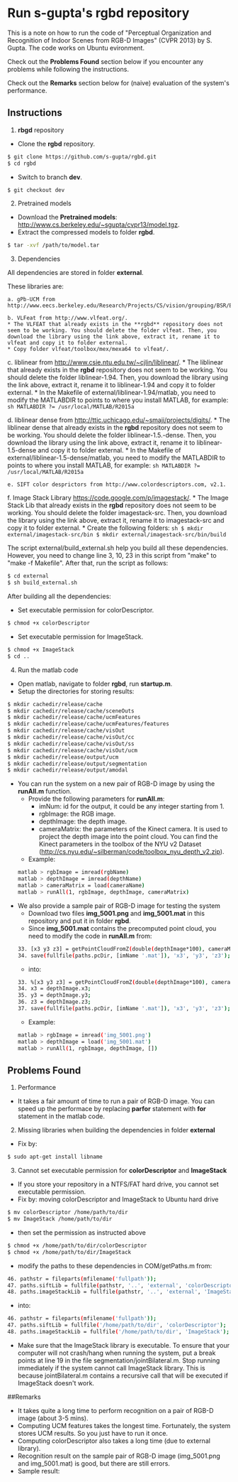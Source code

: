 # Run s-gupta's rgbd repository

This is a note on how to run the code of "Perceptual Organization and Recognition of Indoor Scenes from RGB-D Images" (CVPR 2013) by S. Gupta. The code works on Ubuntu evironment.

Check out the **Problems Found** section below if you encounter any problems while following the instructions.

Check out the **Remarks** section below for (naive) evaluation of the system's performance.

## Instructions
1. **rbgd** repository
 * Clone the **rgbd** repository.
 ```sh
 $ git clone https://github.com/s-gupta/rgbd.git
 $ cd rgbd
 ```
 * Switch to branch **dev**.
 ```sh
 $ git checkout dev
 ```
2. Pretrained models
 * Download the **Pretrained models**: http://www.cs.berkeley.edu/~sgupta/cvpr13/model.tgz.
 * Extract the compressed models to folder **rgbd**.
 ```sh
 $ tar -xvf /path/to/model.tar
 ```
3. Dependencies

  All dependencies are stored in folder **external**.
    
  These libraries are:

    a. gPb-UCM from http://www.eecs.berkeley.edu/Research/Projects/CS/vision/grouping/BSR/BSR_full.tgz.
   
    b. VLFeat from http://www.vlfeat.org/.
    * The VLFEAT that already exists in the **rgbd** repository does not seem to be working. You should delete the folder vlfeat. Then, you download the library using the link above, extract it, rename it to vlfeat and copy it to folder external.
    * Copy folder vlfeat/toolbox/mex/mexa64 to vlfeat/.
   
   c. liblinear from http://www.csie.ntu.edu.tw/~cjlin/liblinear/.
    * The liblinear that already exists in the **rgbd** repository does not seem to be working. You should delete the folder liblinear-1.94. Then, you download the library using the link above, extract it, rename it to liblinear-1.94 and copy it to folder external.
    * In the Makefile of external/liblinear-1.94/matlab, you need to modify the MATLABDIR to points to where you install MATLAB, for example:
    ```sh
    MATLABDIR ?= /usr/local/MATLAB/R2015a
    ```
   
   d. liblinear dense from http://ttic.uchicago.edu/~smaji/projects/digits/.
    * The liblinear dense that already exists in the **rgbd** repository does not seem to be working. You should delete the folder liblinear-1.5.-dense. Then, you download the library using the link above, extract it, rename it to liblinear-1.5-dense and copy it to folder external.
    * In the Makefile of external/liblinear-1.5-dense/matlab, you need to modify the MATLABDIR to points to where you install MATLAB, for example:
    ```sh
    MATLABDIR ?= /usr/local/MATLAB/R2015a
    ```
   
    e. SIFT color desprictors from http://www.colordescriptors.com, v2.1.
   
   f. Image Stack Library https://code.google.com/p/imagestack/.
    * The Image Stack Lib that already exists in the **rgbd** repository does not seem to be working. You should delete the folder imagestack-src. Then, you download the library using the link above, extract it, rename it to imagestack-src and copy it to folder external.
    * Create the following folders:
    ```sh
    $ mkdir external/imagestack-src/bin
    $ mkdir external/imagestack-src/bin/build
    ```
    
  The script external/build_external.sh help you build all these dependencies. However, you need to change line 3, 10, 23 in this script from "make" to "make -f Makefile". After that, run the script as follows:
  ```sh
  $ cd external
  $ sh build_external.sh
  ```
  
  After building all the dependencies:
  * Set executable permission for colorDescriptor.
  ```sh
  $ chmod +x colorDescriptor
  ```
  * Set executable permission for ImageStack.
  ```sh
  $ chmod +x ImageStack
  $ cd ..
  ```
   
4. Run the matlab code
 * Open matlab, navigate to folder **rgbd**, run **startup.m**.
 * Setup the directories for storing results:
 ```sh
 $ mkdir cachedir/release/cache
 $ mkdir cachedir/release/cache/sceneOuts
 $ mkdir cachedir/release/cache/ucmFeatures
 $ mkdir cachedir/release/cache/ucmFeatures/features
 $ mkdir cachedir/release/cache/visOut
 $ mkdir cachedir/release/cache/visOut/cc
 $ mkdir cachedir/release/cache/visOut/ss
 $ mkdir cachedir/release/cache/visOut/ucm
 $ mkdir cachedir/release/output/ucm
 $ mkdir cachedir/release/output/segmentation
 $ mkdir cachedir/release/output/amodal
 ```
 * You can run the system on a new pair of RGB-D image by using the **runAll.m** function.
   * Provide the following parameters for **runAll.m**:
     * imNum: id for the output, it could be any integer starting from 1.
      * rgbImage: the RGB image.
       * depthImage: the depth image.
        * cameraMatrix: the parameters of the Kinect camera. It is used to project the depth image into the point cloud. You can find the Kinect parameters in the toolbox of the NYU v2 Dataset (http://cs.nyu.edu/~silberman/code/toolbox_nyu_depth_v2.zip).
    * Example:
    ```sh
    matlab > rgbImage = imread(rgbName)
    matlab > depthImage = imread(depthName)
    matlab > cameraMatrix = load(cameraName) 
    matlab > runAll(1, rgbImage, depthImage, cameraMatrix)
    ```
 * We also provide a sample pair of RGB-D image for testing the system
   * Download two files **img_5001.png** and **img_5001.mat** in this repository and put it in folder **rgbd**.
    * Since **img_5001.mat** contains the precomputed point cloud, you need to modify the code in **runAll.m** from:
    ```sh
    33. [x3 y3 z3] = getPointCloudFromZ(double(depthImage*100), cameraMatrix, 1);
    34. save(fullfile(paths.pcDir, [imName '.mat']), 'x3', 'y3', 'z3');
    ```
     * into:
     ```sh
     33. %[x3 y3 z3] = getPointCloudFromZ(double(depthImage*100), cameraMatrix, 1);
     34. x3 = depthImage.x3;
     35. y3 = depthImage.y3;
     36. z3 = depthImage.z3;
     37. save(fullfile(paths.pcDir, [imName '.mat']), 'x3', 'y3', 'z3');
     ```
      * Example:
      ```sh
      matlab > rgbImage = imread('img_5001.png')
      matlab > depthImage = load('img_5001.mat')
      matlab > runAll(1, rgbImage, depthImage, [])
      ```

## Problems Found
1. Performance
 * It takes a fair amount of time to run a pair of RGB-D image. You can speed up the performace by replacing **parfor** statement with **for** statement in the matlab code.
2. Missing libraries when building the dependencies in folder **external** 
 * Fix by:
 ```sh
 $ sudo apt-get install libname
 ```
3. Cannot set executable permission for **colorDescriptor** and **ImageStack**
 * If you store your repository in a NTFS/FAT hard drive, you cannot set executable permission.
 * Fix by: moving colorDescriptor and ImageStack to Ubuntu hard drive
 ```sh
 $ mv colorDescriptor /home/path/to/dir
 $ mv ImageStack /home/path/to/dir 
 ```
 * then set the permission as instructed above
 ```sh
 $ chmod +x /home/path/to/dir/colorDescriptor
 $ chmod +x /home/path/to/dir/ImageStack
 ```
 * modify the paths to these dependencies in COM/getPaths.m from:
 ```sh
 46. pathstr = fileparts(mfilename('fullpath'));
 47. paths.siftLib = fullfile(pathstr, '..', 'external', 'colorDescriptor');
 48. paths.imageStackLib = fullfile(pathstr, '..', 'external', 'ImageStack');
 ```
 * into:
 ```sh
 46. pathstr = fileparts(mfilename('fullpath'));
 47. paths.siftLib = fullfile('/home/path/to/dir', 'colorDescriptor');
 48. paths.imageStackLib = fullfile('/home/path/to/dir', 'ImageStack');
 ```
 * Make sure that the ImageStack library is executable. To ensure that your computer will not crash/hang when running the system, put a break points at line 19 in the file segmentation/jointBilateral.m. Stop running immediately if the system cannot call ImageStack library. This is because jointBilateral.m contains a recursive call that will be executed if ImageStack doesn't work.

##Remarks
* It takes quite a long time to perform recognition on a pair of RGB-D image (about 3-5 mins).
* Computing UCM features takes the longest time. Fortunately, the system stores UCM results. So you just have to run it once.
* Computing colorDescriptor also takes a long time (due to external library).
* Recognition result on the sample pair of RGB-D image (img_5001.png and img_5001.mat) is good, but there are still errors.
* Sample result:
